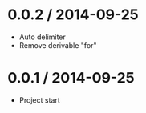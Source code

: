 0.0.2 / 2014-09-25
==================

  * Auto delimiter
  * Remove derivable "for"

0.0.1 / 2014-09-25
==================

  * Project start
